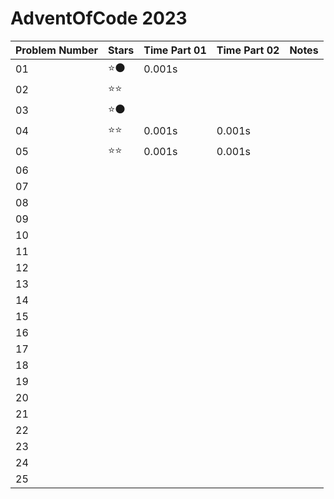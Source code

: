 
# AdventOfCode 2023

| **Problem Number** | **Stars** | **Time Part 01** | **Time Part 02** | **Notes** |
|---|---|---|---|---|
| 01 | ⭐🌑 | 0.001s |  |  |
| 02 | ⭐⭐ |  |  |  |
| 03 | ⭐🌑 |  |  |  |
| 04 | ⭐⭐ | 0.001s | 0.001s |  |
| 05 | ⭐⭐ | 0.001s | 0.001s |  |
| 06 |  |  |  |  |
| 07 |  |  |  |  |
| 08 |  |  |  |  |
| 09 |  |  |  |  |
| 10 |  |  |  |  |
| 11 |  |  |  |  |
| 12 |  |  |  |  |
| 13 |  |  |  |  |
| 14 |  |  |  |  |
| 15 |  |  |  |  |
| 16 |  |  |  |  |
| 17 |  |  |  |  |
| 18 |  |  |  |  |
| 19 |  |  |  |  |
| 20 |  |  |  |  |
| 21 |  |  |  |  |
| 22 |  |  |  |  |
| 23 |  |  |  |  |
| 24 |  |  |  |  |
| 25 |  |  |  |  |